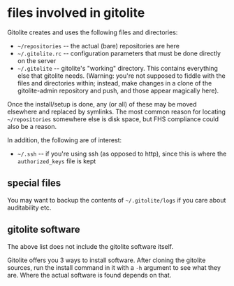 # files involved in gitolite

Gitolite creates and uses the following files and directories:

  * `~/repositories` -- the actual (bare) repositories are here
  * `~/.gitolite.rc` -- configuration parameters that must be done directly on
    the server
  * `~/.gitolite` -- gitolite's "working" directory.  This contains everything
    else that gitolite needs.  (Warning: you're not supposed to fiddle with
    the files and directories within; instead, make changes in a clone of the
    gitolite-admin repository and push, and those appear magically here).

Once the install/setup is done, any (or all) of these may be moved
elsewhere and replaced by symlinks.  The most common reason for
locating `~/repositories` somewhere else is disk space, but FHS
compliance could also be a reason.

In addition, the following are of interest:

  * `~/.ssh` -- if you're using ssh (as opposed to http), since this is where
    the `authorized_keys` file is kept

## special files

You may want to backup the contents of `~/.gitolite/logs` if you care about
auditability etc.

## gitolite software

The above list does not include the gitolite software itself.

Gitolite offers you 3 ways to install software.  After cloning the gitolite
sources, run the install command in it with a `-h` argument to see what they
are.  Where the actual software is found depends on that.
